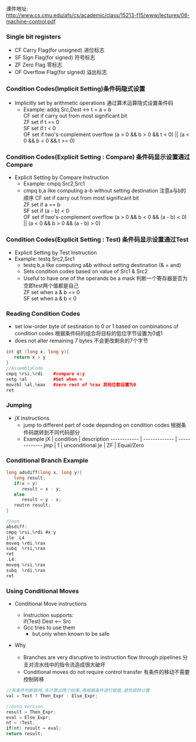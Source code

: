 课件地址:  
http://www.cs.cmu.edu/afs/cs/academic/class/15213-f15/www/lectures/06-machine-control.pdf

### Single bit registers
- CF Carry Flag(for unsigned) 进位标志 
- SF Sign Flag(for signed) 符号标志
- ZF Zero Flag 零标志
- OF Overflow Flag(for signed) 溢出标志

### Condition Codes(Implicit Setting)条件码隐式设置
- Implicitly set by arithmetic operations 通过算术运算隐式设置条件码
   - Example: addq Src,Dest <-> t = a + b  
     CF set if carry out from most significant bit  
     ZF set if t == 0  
     SF set if t < 0  
     OF set if two's-complement overflow  (a > 0 && b > 0 && t < 0) || (a < 0 && b < 0 && t >= 0)
     
### Condition Codes(Explicit Setting : Compare) 条件码显示设置通过Compare
- Explicit Setting by Compare Instruction
    - Example: cmpq Src2,Src1
    - cmpq b,a like computing a-b without setting destination 注意a与b的顺序
     CF set if carry out from most significant bit  
     ZF set if a == b  
     SF set if (a - b) < 0  
     OF set if two's-complement overflow  (a > 0 && b < 0 && (a - b) < 0) || (a < 0 && b > 0 && (a - b) > 0)
     
### Condition Codes(Explicit Setting : Test) 条件码显示设置通过Test
- Explicit Setting by Test Instruction
- Example: testq Src2,Src1
    - testq b,a like computing a&b without setting destination (& = and)
    - Sets condition codes based on value of Src1 & Src2
    - Useful to have one of the operands be a mask 判断一个寄存器是否为空即test两个值都是自己  
    ZF set when a & b == 0  
    SF set when a & b < 0  
    
### Reading Condition Codes
- set low-order byte of sestination to 0 or 1 based on combinations of condition codes 根据条件码的组合将目标的低位字节设置为0或1
- does not alter remaining 7 bytes 不会更改剩余的7个字节
```cpp
int gt (long x, long y){
   return x > y
}
//AssemblyCode
cmpq %rsi,%rdi    #compare x:y
setg %al          #Set when >
movzbl %al,%eax   #zero rest of %rax 其他位都设置为0
ret
```

### Jumping
- jX instructions
    - jump to different part of code depending on condition codes 根据条件码跳转到不同代码部分    
    - Example
      jX | condition | description
      ------------ | -------------  | -------------
      jmp | 1 | unconditional
      je | ZF | Equal/Zero


### Conditional Branch Example
```c
long adsdiff(long x, long y){
   long result;
   if(x > y)
      result = x - y;
   else
      result = y - x;
   reutrn result;
}

//asm
absdiff:
cmpq %rsi,%rdi #x:y
jle .L4
moveq %rdi,%rax
subq  %rsi,%rax
ret
.L4:
moveq %rsi,%rax
subq  %rdi,%rax
ret
```

### Using Conditional Moves
- Conditional Move instructions
    - Instruction supports:  
      if(Test) Dest <-- Src
    - Gcc tries to use them
      - but,only when known to be safe 

- Why
    - Branches are very disruptive to instruction flow through pipelines 分支对流水线中的指令流造成很大破坏
    - Conditional moves do not require control transfer 有条件的移动不需要控制转移


```C
//有条件判断跳转,先计算出两个结果,再根据条件进行赋值,避免跳转计算
val = Test ? Then_Expr : Else_Expr;

//Goto Version
result = Then_Expr;
eval = Else_Expr;
nt = !Test;
if(nt) result = eval;
return result;
```
